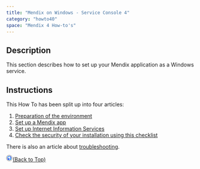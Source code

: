 ```yaml
---
title: "Mendix on Windows - Service Console 4"
category: "howto40"
space: "Mendix 4 How-to's"
---
```

<This preliminary documentation is subject to change. It will be finished as soon as possible.>

## Description

This section describes how to set up your Mendix application as a Windows service.

## Instructions

This How To has been split up into four articles:

1.  [Preparation of the environment](Preparation+of+the+environment)
2.  [Set up a Mendix app](Set+up+a+Mendix+app)
3.  [Set up Internet Information Services](Set+up+Internet+Information+Services)
4.  [Check the security of your installation using this checklist](Security+checklist+for+your+on+premise+installation)

There is also an article about [troubleshooting](Troubleshooting).

[![](attachments/819203/917564.png)](Mendix+on+Windows+-+Service+Console+4)[(Back to Top)](Mendix+on+Windows+-+Service+Console+4)